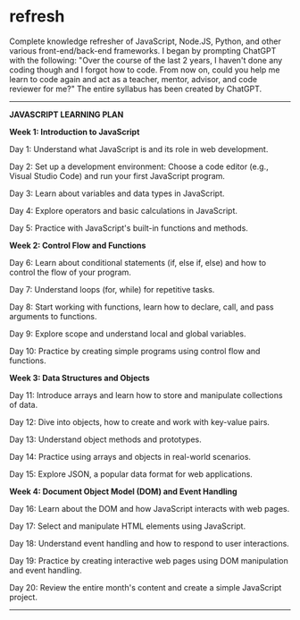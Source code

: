 # refresh
Complete knowledge refresher of JavaScript, Node.JS, Python, and other various front-end/back-end frameworks. I began by prompting ChatGPT with the following: "Over the course of the last 2 years, I haven't done any coding though and I forgot how to code. From now on, could you help me learn to code again and act as a teacher, mentor, advisor, and code reviewer for me?" The entire syllabus has been created by ChatGPT.


----------------------------
**JAVASCRIPT LEARNING PLAN**

**Week 1: Introduction to JavaScript**

Day 1: Understand what JavaScript is and its role in web development.

Day 2: Set up a development environment: Choose a code editor (e.g., Visual Studio Code) and run your first JavaScript program.

Day 3: Learn about variables and data types in JavaScript.

Day 4: Explore operators and basic calculations in JavaScript.

Day 5: Practice with JavaScript's built-in functions and methods.

**Week 2: Control Flow and Functions**

Day 6: Learn about conditional statements (if, else if, else) and how to control the flow of your program.

Day 7: Understand loops (for, while) for repetitive tasks.

Day 8: Start working with functions, learn how to declare, call, and pass arguments to functions.

Day 9: Explore scope and understand local and global variables.

Day 10: Practice by creating simple programs using control flow and functions.

**Week 3: Data Structures and Objects**

Day 11: Introduce arrays and learn how to store and manipulate collections of data.

Day 12: Dive into objects, how to create and work with key-value pairs.

Day 13: Understand object methods and prototypes.

Day 14: Practice using arrays and objects in real-world scenarios.

Day 15: Explore JSON, a popular data format for web applications.

**Week 4: Document Object Model (DOM) and Event Handling**

Day 16: Learn about the DOM and how JavaScript interacts with web pages.

Day 17: Select and manipulate HTML elements using JavaScript.

Day 18: Understand event handling and how to respond to user interactions.

Day 19: Practice by creating interactive web pages using DOM manipulation and event handling.

Day 20: Review the entire month's content and create a simple JavaScript project.

--------------------------------------------------------
